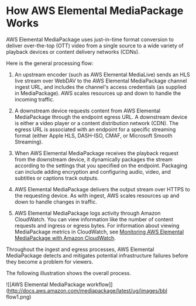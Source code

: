 # How AWS Elemental MediaPackage Works<a name="what-is-flow"></a>

AWS Elemental MediaPackage uses just\-in\-time format conversion to deliver over\-the\-top \(OTT\) video from a single source to a wide variety of playback devices or content delivery networks \(CDNs\)\.

Here is the general processing flow:

1. An upstream encoder \(such as AWS Elemental MediaLive\) sends an HLS live stream over WebDAV to the AWS Elemental MediaPackage channel ingest URL, and includes the channel's access credentials \(as supplied in MediaPackage\)\. AWS scales resources up and down to handle the incoming traffic\. 

1. A downstream device requests content from AWS Elemental MediaPackage through the endpoint egress URL\. A downstream device is either a video player or a content distribution network \(CDN\)\. The egress URL is associated with an endpoint for a specific streaming format \(either Apple HLS, DASH\-ISO, CMAF, or Microsoft Smooth Streaming\)\.

1. When AWS Elemental MediaPackage receives the playback request from the downstream device, it dynamically packages the stream according to the settings that you specified on the endpoint\. Packaging can include adding encryption and configuring audio, video, and subtitles or captions track outputs\.

1. AWS Elemental MediaPackage delivers the output stream over HTTPS to the requesting device\. As with ingest, AWS scales resources up and down to handle changes in traffic\.

1. AWS Elemental MediaPackage logs activity through Amazon CloudWatch\. You can view information like the number of content requests and ingress or egress bytes\. For information about viewing MediaPackage metrics in CloudWatch, see [Monitoring AWS Elemental MediaPackage with Amazon CloudWatch](monitoring-cloudwatch.md)\.

Throughout the ingest and egress processes, AWS Elemental MediaPackage detects and mitigates potential infrastructure failures before they become a problem for viewers\. 

The following illustration shows the overall process\.

![\[AWS Elemental MediaPackage workflow\]](http://docs.aws.amazon.com/mediapackage/latest/ug/images/bbl flow1.png)